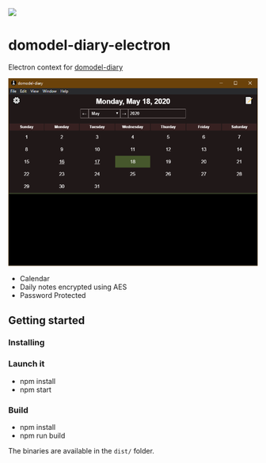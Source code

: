 <div align="left">
	<img src="https://www.electronjs.org/app-img/domodel-diary/domodel-diary-icon-128.png">
</div>

# domodel-diary-electron

Electron context for [domodel-diary](https://github.com/thoughtsunificator/domodel-diary)

![](screenshot-calendar.png)

- Calendar
- Daily notes encrypted using AES
- Password Protected

## Getting started

### Installing

### Launch it

- npm install
- npm start

### Build

- npm install
- npm run build

The binaries are available in the ``dist/`` folder.
